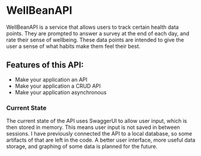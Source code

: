 # WellBeanAPI
WellBeanAPI is a service that allows users to track certain health data points. They are prompted to answer a survey at the end of each day, and rate their sense of wellbeing. These data points are intended to give the user a sense of what habits make them feel their best.

## Features of this API: 
* Make your application an API
* Make your application a CRUD API
* Make your application asynchronous

### Current State
The current state of the API uses SwaggerUI to allow user input, which is then stored in memory. This means user input is not saved in between sessions. I have previously connected the API to a local database, so some artifacts of that are left in the code. A better user interface, more useful data storage, and graphing of some data is planned for the future.
